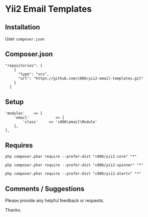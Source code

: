 Yii2 Email Templates
===================



Installation
------------


User `composer.json`


Composer.json
------------

>
    "repositories": [
        {
          "type": "vcs",
          "url": "https://github.com/c006/yii2-email-templates.git"
        }
      ]
  
  
  
  
Setup
------------
  
>
    'modules'    => [
        'email'            => [
            'class'     => 'c006\email\Module'
        ],
    ],
           
            
Requires
-----------

` php composer.phar require --prefer-dist "c006/yii2-core" "*" `

` php composer.phar require --prefer-dist "c006/yii2-spinner" "*" `

` php composer.phar require --prefer-dist "c006/yii2-alerts" "*" `



Comments / Suggestions
--------------------

Please provide any helpful feedback or requests.

Thanks.


































